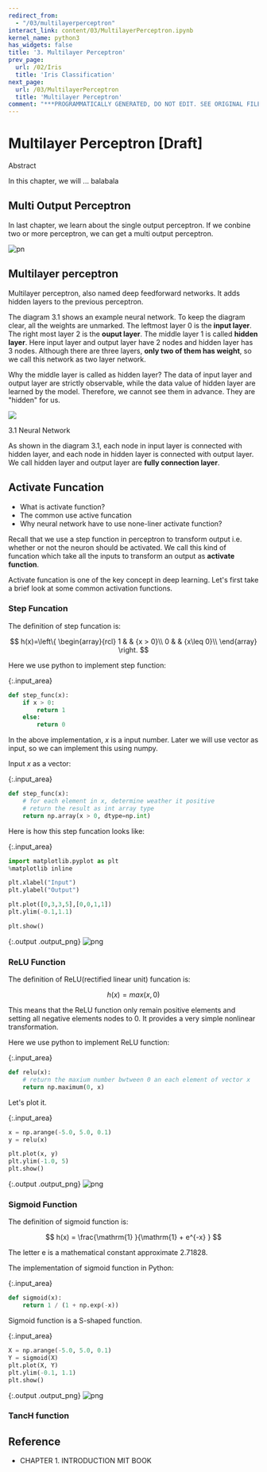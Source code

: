 ```yaml
---
redirect_from:
  - "/03/multilayerperceptron"
interact_link: content/03/MultilayerPerceptron.ipynb
kernel_name: python3
has_widgets: false
title: '3. Multilayer Perceptron'
prev_page:
  url: /02/Iris
  title: 'Iris Classification'
next_page:
  url: /03/MultilayerPerceptron
  title: 'Multilayer Perceptron'
comment: "***PROGRAMMATICALLY GENERATED, DO NOT EDIT. SEE ORIGINAL FILES IN /content***"
---
```


# Multilayer Perceptron [Draft]

Abstract

In this chapter, we will ... balabala

## Multi Output Perceptron

In last chapter, we learn about the single output perceptron. If we conbine two or more perceptron, we can get a multi output perceptron.

![pn](./img/per.png)

## Multilayer perceptron

Multilayer perceptron, also named deep feedforward networks. It adds hidden layers to the previous perceptron.

The diagram 3.1 shows an example neural network. To keep the diagram clear, all the weights are unmarked. The leftmost layer 0 is the **input layer**. The right most layer 2 is the **ouput layer**. The middle layer 1 is called **hidden layer**. Here input layer and output layer have 2 nodes and hidden layer has 3 nodes. Although there are three layers, **only two of them has weight**, so we call this network as two layer network.

Why the middle layer is called as hidden layer? The data of input layer and output layer are strictly observable, while the data value of hidden layer are learned by the model. Therefore, we cannot see them in advance. They are "hidden" for us.

![](./img/layer.png)

3.1 Neural Network

As shown in the diagram 3.1, each node in input layer is connected with hidden layer, and each node in hidden layer is connected with output layer. We call hidden layer and output layer are **fully connection layer**.

## Activate Funcation

- What is activate function?
- The common use active funcation
- Why neural network have to use none-liner activate function?

Recall that we use a step function in perceptron to transform output i.e. whether or not the neuron should be activated. We call this kind of funcation which take all the inputs to transform an output as **activate function**. 

Activate funcation is one of the key concept in deep learning. Let's first take a brief look at some common activation functions.

### Step Funcation

The definition of step funcation is:


$$
h(x)=\left\{
\begin{array}{rcl}
1       &      & {x > 0}\\
0     &      & {x\leq 0}\\
\end{array} \right.
$$

Here we use python to implement step function:



{:.input_area}
```python
def step_func(x):
    if x > 0:
        return 1
    else:
        return 0
```


In the above implementation, $x$ is a input number. Later we will use vector as input, so we can implement this using numpy.

Input $x$ as a vector:



{:.input_area}
```python
def step_func(x):
    # for each element in x, determine weather it positive
    # return the result as int array type
    return np.array(x > 0, dtype=np.int)
```


Here is how this step funcation looks like:



{:.input_area}
```python
import matplotlib.pyplot as plt
%matplotlib inline

plt.xlabel("Input")
plt.ylabel("Output")

plt.plot([0,3,3,5],[0,0,1,1])
plt.ylim(-0.1,1.1)

plt.show()
```



{:.output .output_png}
![png](../images/03/MultilayerPerceptron_19_0.png)



###  ReLU Function

The definition of ReLU(rectified linear unit) funcation is:

$$h(x) = max(x,0)$$

This means that the ReLU function only remain positive elements and setting all negative elements nodes to 0. It provides a very simple nonlinear transformation.

Here we use python to implement ReLU function:



{:.input_area}
```python
def relu(x):
    # return the maxium number bwtween 0 an each element of vector x
    return np.maximum(0, x)
```


Let's plot it.



{:.input_area}
```python
x = np.arange(-5.0, 5.0, 0.1)
y = relu(x)

plt.plot(x, y)
plt.ylim(-1.0, 5)
plt.show()
```



{:.output .output_png}
![png](../images/03/MultilayerPerceptron_26_0.png)



### Sigmoid Function

The definition of sigmoid function is:

$$ h(x) =  \frac{\mathrm{1} }{\mathrm{1} + e^{-x} }  $$ 

The letter e is a mathematical constant approximate 2.71828.

The implementation of sigmoid function in Python:



{:.input_area}
```python
def sigmoid(x):
    return 1 / (1 + np.exp(-x))
```


Sigmoid function is a S-shaped function.



{:.input_area}
```python
X = np.arange(-5.0, 5.0, 0.1)
Y = sigmoid(X)
plt.plot(X, Y)
plt.ylim(-0.1, 1.1)
plt.show()
```



{:.output .output_png}
![png](../images/03/MultilayerPerceptron_34_0.png)



### TancH function

## Reference

- CHAPTER 1. INTRODUCTION MIT BOOK
